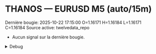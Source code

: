 # THANOS — EURUSD M5 (auto/15m)
Dernière bougie: 2025-10-22 17:15:00  O=1.16171  H=1.16184  L=1.16171  C=1.16184
Source active: twelvedata_repo

- Aucun signal sur la dernière bougie.

<details><summary>Debug</summary>

- TD_API_KEY manquant.

</details>